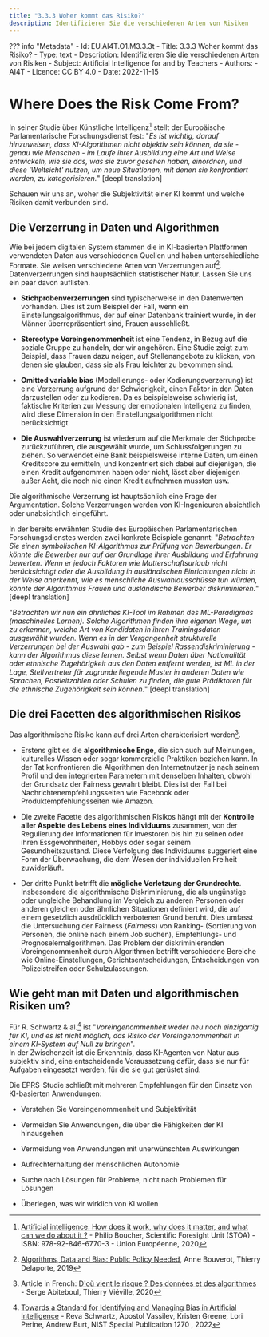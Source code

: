 ```yaml
---
title: "3.3.3 Woher kommt das Risiko?"
description: Identifizieren Sie die verschiedenen Arten von Risiken
---
```

??? info "Metadata"
    - Id: EU.AI4T.O1.M3.3.3t
    - Title: 3.3.3 Woher kommt das Risiko?
    - Type: text
    - Description: Identifizieren Sie die verschiedenen Arten von Risiken
    - Subject: Artificial Intelligence for and by Teachers
    - Authors:
        - AI4T 
    - Licence: CC BY 4.0
    - Date: 2022-11-15


# Where Does the Risk Come From?
In seiner Studie über Künstliche Intelligenz[^1] stellt der Europäische Parlamentarische Forschungsdienst fest: "*Es ist wichtig, darauf hinzuweisen, dass KI-Algorithmen nicht objektiv sein können, da sie - genau wie Menschen - im Laufe ihrer Ausbildung eine Art und Weise entwickeln, wie sie das, was sie zuvor gesehen haben, einordnen, und diese 'Weltsicht' nutzen, um neue Situationen, mit denen sie konfrontiert werden, zu kategorisieren.*" [deepl translation]

Schauen wir uns an, woher die Subjektivität einer KI kommt und welche Risiken damit verbunden sind.

## Die Verzerrung in Daten und Algorithmen

Wie bei jedem digitalen System stammen die in KI-basierten Plattformen verwendeten Daten aus verschiedenen Quellen und haben unterschiedliche Formate. Sie weisen verschiedene Arten von Verzerrungen auf[^2]. Datenverzerrungen sind hauptsächlich statistischer Natur. Lassen Sie uns ein paar davon auflisten.

- **Stichprobenverzerrungen** sind typischerweise in den Datenwerten vorhanden. Dies ist zum Beispiel der Fall, wenn ein Einstellungsalgorithmus, der auf einer Datenbank trainiert wurde, in der Männer überrepräsentiert sind, Frauen ausschließt.

- **Stereotype Voreingenommenheit** ist eine Tendenz, in Bezug auf die soziale Gruppe zu handeln, der wir angehören. Eine Studie zeigt zum Beispiel, dass Frauen dazu neigen, auf Stellenangebote zu klicken, von denen sie glauben, dass sie als Frau leichter zu bekommen sind.

- **Omitted variable bias** (Modellierungs- oder Kodierungsverzerrung) ist eine Verzerrung aufgrund der Schwierigkeit, einen Faktor in den Daten darzustellen oder zu kodieren. Da es beispielsweise schwierig ist, faktische Kriterien zur Messung der emotionalen Intelligenz zu finden, wird diese Dimension in den Einstellungsalgorithmen nicht berücksichtigt.

- **Die Auswahlverzerrung** ist wiederum auf die Merkmale der Stichprobe zurückzuführen, die ausgewählt wurde, um Schlussfolgerungen zu ziehen. So verwendet eine Bank beispielsweise interne Daten, um einen Kreditscore zu ermitteln, und konzentriert sich dabei auf diejenigen, die einen Kredit aufgenommen haben oder nicht, lässt aber diejenigen außer Acht, die noch nie einen Kredit aufnehmen mussten usw.

Die algorithmische Verzerrung ist hauptsächlich eine Frage der Argumentation. Solche Verzerrungen werden von KI-Ingenieuren absichtlich oder unabsichtlich eingeführt.

In der bereits erwähnten Studie des Europäischen Parlamentarischen Forschungsdienstes werden zwei konkrete Beispiele genannt: "*Betrachten Sie einen symbolischen KI-Algorithmus zur Prüfung von Bewerbungen. Er könnte die Bewerber nur auf der Grundlage ihrer Ausbildung und Erfahrung bewerten. Wenn er jedoch Faktoren wie Mutterschaftsurlaub nicht berücksichtigt oder die Ausbildung in ausländischen Einrichtungen nicht in der Weise anerkennt, wie es menschliche Auswahlausschüsse tun würden, könnte der Algorithmus Frauen und ausländische Bewerber diskriminieren.*" [deepl translation]

"*Betrachten wir nun ein ähnliches KI-Tool im Rahmen des ML-Paradigmas (maschinelles Lernen). Solche Algorithmen finden ihre eigenen Wege, um zu erkennen, welche Art von Kandidaten in ihren Trainingsdaten ausgewählt wurden. Wenn es in der Vergangenheit strukturelle Verzerrungen bei der Auswahl gab - zum Beispiel Rassendiskriminierung - kann der Algorithmus diese lernen. Selbst wenn Daten über Nationalität oder ethnische Zugehörigkeit aus den Daten entfernt werden, ist ML in der Lage, Stellvertreter für zugrunde liegende Muster in anderen Daten wie Sprachen, Postleitzahlen oder Schulen zu finden, die gute Prädiktoren für die ethnische Zugehörigkeit sein können.*" [deepl translation]

## Die drei Facetten des algorithmischen Risikos

Das algorithmische Risiko kann auf drei Arten charakterisiert werden[^3].

- Erstens gibt es die **algorithmische Enge**, die sich auch auf Meinungen, kulturelles Wissen oder sogar kommerzielle Praktiken beziehen kann. In der Tat konfrontieren die Algorithmen den Internetnutzer je nach seinem Profil und den integrierten Parametern mit denselben Inhalten, obwohl der Grundsatz der Fairness gewahrt bleibt. Dies ist der Fall bei Nachrichtenempfehlungsseiten wie Facebook oder Produktempfehlungsseiten wie Amazon.

- Die zweite Facette des algorithmischen Risikos hängt mit der **Kontrolle aller Aspekte des Lebens eines Individuums** zusammen, von der Regulierung der Informationen für Investoren bis hin zu seinen oder ihren Essgewohnheiten, Hobbys oder sogar seinem Gesundheitszustand. Diese Verfolgung des Individuums suggeriert eine Form der Überwachung, die dem Wesen der individuellen Freiheit zuwiderläuft.

- Der dritte Punkt betrifft die **mögliche Verletzung der Grundrechte**. Insbesondere die algorithmische Diskriminierung, die als ungünstige oder ungleiche Behandlung im Vergleich zu anderen Personen oder anderen gleichen oder ähnlichen Situationen definiert wird, die auf einem gesetzlich ausdrücklich verbotenen Grund beruht. Dies umfasst die Untersuchung der Fairness (*Fairness*) von Ranking- (Sortierung von Personen, die online nach einem Job suchen), Empfehlungs- und Prognoselernalgorithmen. Das Problem der diskriminierenden Voreingenommenheit durch Algorithmen betrifft verschiedene Bereiche wie Online-Einstellungen, Gerichtsentscheidungen, Entscheidungen von Polizeistreifen oder Schulzulassungen.

## Wie geht man mit Daten und algorithmischen Risiken um?

Für R. Schwartz &amp; al.[^4] ist "*Voreingenommenheit weder neu noch einzigartig für KI, und es ist nicht möglich, das Risiko der Voreingenommenheit in einem KI-System auf Null zu bringen*".  
In der Zwischenzeit ist die Erkenntnis, dass KI-Agenten von Natur aus subjektiv sind, eine entscheidende Voraussetzung dafür, dass sie nur für Aufgaben eingesetzt werden, für die sie gut gerüstet sind.

Die EPRS-Studie schließt mit mehreren Empfehlungen für den Einsatz von KI-basierten Anwendungen:

- Verstehen Sie Voreingenommenheit und Subjektivität

- Vermeiden Sie Anwendungen, die über die Fähigkeiten der KI hinausgehen

- Vermeidung von Anwendungen mit unerwünschten Auswirkungen

- Aufrechterhaltung der menschlichen Autonomie

- Suche nach Lösungen für Probleme, nicht nach Problemen für Lösungen

- Überlegen, was wir wirklich von KI wollen

[^1]: [Artificial intelligence: How does it work, why does it matter, and what can we do about it ?](https://www.europarl.europa.eu/thinktank/en/document/EPRS_STU(2020)641547) - Philip Boucher, Scientific Foresight Unit (STOA) - ISBN: 978-92-846-6770-3 - Union Européenne, 2020

[^2]: [Algorithms, Data and Bias: Public Policy Needed](https://www.institutmontaigne.org/en/analysis/algorithms-data-and-bias-public-policy-needed?_wrapper_format=html), Anne Bouverot, Thierry Delaporte, 2019

[^3]: Article in French: [D'où vient le risque ? Des données et des algorithmes](https://www.lemonde.fr/blog/binaire/2020/02/05/les-plateformes-numeriques-un-foyer-pour-les-risques-donnees-et-algorithmes/) - Serge Abiteboul, Thierry Viéville, 2020

[^4]: [Towards a Standard for Identifying and Managing Bias in Artificial Intelligence](https://doi.org/10.6028/NIST.SP.1270) - Reva Schwartz, Apostol Vassilev, Kristen Greene, Lori Perine, Andrew Burt, NIST Special Publication 1270 , 2022
